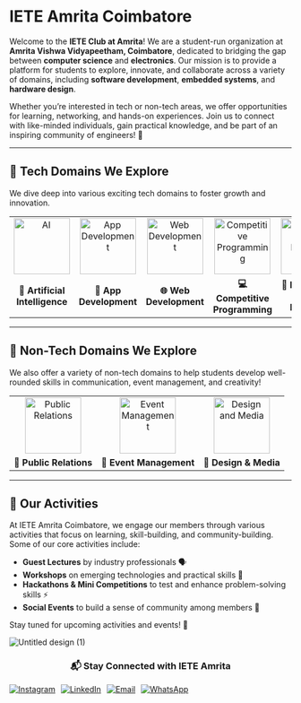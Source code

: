 # IETE Amrita Coimbatore

Welcome to the **IETE Club at Amrita**! We are a student-run organization at **Amrita Vishwa Vidyapeetham, Coimbatore**, dedicated to bridging the gap between **computer science** and **electronics**. Our mission is to provide a platform for students to explore, innovate, and collaborate across a variety of domains, including **software development**, **embedded systems**, and **hardware design**. 

Whether you’re interested in tech or non-tech areas, we offer opportunities for learning, networking, and hands-on experiences. Join us to connect with like-minded individuals, gain practical knowledge, and be part of an inspiring community of engineers! 🌟

---

## 🚀 **Tech Domains We Explore**

We dive deep into various exciting tech domains to foster growth and innovation.

<div align="center">
  <table style="table-layout: fixed; width: auto;">
    <tr>
      <td style="text-align: center; width: 100px;">
        <img src="https://github.com/user-attachments/assets/424794af-f64e-483f-b309-37377f75864f" alt="AI" style="width: 100px; height: 100px; object-fit: cover;" />
      </td>
      <td style="text-align: center; width: 100px;">
        <img src="https://github.com/user-attachments/assets/d01ee219-7846-4978-92a6-0b176f5b0ab7" alt="App Development" style="width: 100px; height: 100px; object-fit: cover;" />
      </td>
      <td style="text-align: center; width: 100px;">
        <img src="https://github.com/user-attachments/assets/ac066ec3-0465-4fd0-960b-fb275dd17bc6" alt="Web Development" style="width: 100px; height: 100px; object-fit: cover;" />
      </td>
      <td style="text-align: center; width: 100px;">
        <img src="https://github.com/user-attachments/assets/f66417fe-696a-41a6-aa0f-0594e172b17a" alt="Competitive Programming" style="width: 100px; height: 100px; object-fit: cover;" />
      </td>
      <td style="text-align: center; width: 100px;">
        <img src="https://github.com/user-attachments/assets/c2e5369f-ef99-49f7-a713-6a8cf2682518" alt="Embedded and Robotics" style="width: 100px; height: 100px; object-fit: cover;" />
      </td>
    </tr>
    <tr>
      <td align="center"><strong>🤖 Artificial Intelligence</strong></td>
      <td align="center"><strong>📱 App Development</strong></td>
      <td align="center"><strong>🌐 Web Development</strong></td>
      <td align="center"><strong>💻 Competitive Programming</strong></td>
      <td align="center"><strong>🔧 Embedded and Robotics</strong></td>
    </tr>
  </table>
</div>



---

## 🌟 **Non-Tech Domains We Explore**

We also offer a variety of non-tech domains to help students develop well-rounded skills in communication, event management, and creativity!

<div align="center">
<table>
  <tr>
    <td style="text-align: center;">
      <img src="https://github.com/user-attachments/assets/f7ba7a8a-4f1e-46e7-9b64-8636bf8411b4" alt="Public Relations" style="width: 100px; height: 100px; object-fit: cover;" />
    </td>
    <td style="text-align: center;">
      <img src="https://github.com/user-attachments/assets/58b2b45b-c42a-403d-a24e-fa896c8acad3" alt="Event Management" style="width: 100px; height: 100px; object-fit: cover;" />
    </td>
    <td style="text-align: center;">
      <img src="https://github.com/user-attachments/assets/98bc3a28-977c-4062-9a89-3b906d970a04" alt="Design and Media" style="width: 100px; height: 100px; object-fit: cover;" />
    </td>
  </tr>
  <tr>
    <td align="center"><strong>📢 Public Relations</strong></td>
    <td align="center"><strong>🎉 Event Management</strong></td>
    <td align="center"><strong>🎨 Design & Media</strong></td>
  </tr>
</table>
</div>

---

## 🎯 **Our Activities**

At IETE Amrita Coimbatore, we engage our members through various activities that focus on learning, skill-building, and community-building. Some of our core activities include:

- **Guest Lectures** by industry professionals 🗣️
- **Workshops** on emerging technologies and practical skills 🔧
- **Hackathons & Mini Competitions** to test and enhance problem-solving skills ⚡
- **Social Events** to build a sense of community among members 🤝

Stay tuned for upcoming activities and events! 🎉

![Untitled design (1)](https://github.com/user-attachments/assets/c364f4fa-429f-4555-b6dd-8d320ec1c1fc)


<div align="center">
  <h3>📬 Stay Connected with IETE Amrita</h3>
  <div style="display: flex; gap: 10px; align-items: center;">
    <a href="https://www.instagram.com/iete_amrita/" target="_blank">
      <img src="https://img.shields.io/badge/Instagram-%23E4405F.svg?style=for-the-badge&logo=Instagram&logoColor=white" alt="Instagram" />
    </a>
    <a href="https://www.linkedin.com/in/iete-amrita-174a7328a/" target="_blank">
      <img src="https://img.shields.io/badge/LinkedIn-%230077B5.svg?style=for-the-badge&logo=linkedin&logoColor=white" alt="LinkedIn" />
    </a>
    <a href="mailto:ietesf@cb.amrita.edu">
      <img src="https://img.shields.io/badge/Email-%23D14836.svg?style=for-the-badge&logo=gmail&logoColor=white" alt="Email" />
    </a>
    <a href="https://chat.whatsapp.com/EaQtTt7U4ClKEz26g9ddii" target="_blank">
      <img src="https://img.shields.io/badge/WhatsApp-25D366?style=for-the-badge&logo=whatsapp&logoColor=white" alt="WhatsApp" />
    </a>
  </div>
</div>

